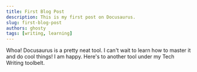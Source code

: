 ```yaml
---
title: First Blog Post
description: This is my first post on Docusaurus.
slug: first-blog-post
authors: ghosty
tags: [writing, learning]
---
```


Whoa! Docusaurus is a pretty neat tool. I can't wait to learn how to master it and do cool things! I am happy. Here's to another tool under my Tech Writing toolbelt.
